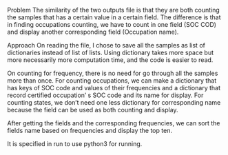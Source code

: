 Problem 
The similarity of the two outputs file is that they are both counting the samples that has a certain value in a certain field. The difference is that in finding occupations counting, we have to count in one field (SOC COD) and display another corresponding field (Occupation name).

Approach
On reading the file, I chose to save all the samples as list of dictionaries instead of list of lists. Using dictionary takes more space but more necessarily more computation time, and the code is easier to read.

On counting for frequency, there is no need for go through all the samples more than once. For counting occupations, we can make a dictionary that has keys of SOC code and values of their frequencies and a dictionary that record certified occupation’ s SOC code and its name for display. For counting states, we don’t need one less dictionary for corresponding name because the field can be used as both counting and display. 

After getting the fields and the corresponding frequencies, we can sort the fields name based on frequencies and display the top ten. 

It is specified in run to use python3 for running. 



